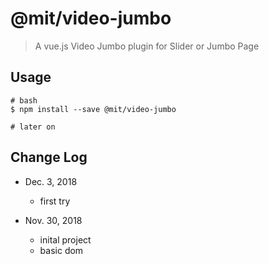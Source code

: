 # @mit/video-jumbo

> A vue.js Video Jumbo plugin for Slider or Jumbo Page

## Usage

```
# bash
$ npm install --save @mit/video-jumbo

# later on

```

## Change Log

- Dec. 3, 2018
  - first try

- Nov. 30, 2018
  - inital project
  - basic dom